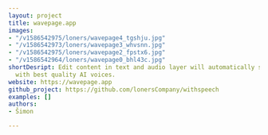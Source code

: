 ```yaml
---
layout: project
title: wavepage.app
images:
- "/v1586542975/loners/wavepage4_tgshju.jpg"
- "/v1586542973/loners/wavepage3_whvsnn.jpg"
- "/v1586542975/loners/wavepage2_fpstx6.jpg"
- "/v1586542964/loners/wavepage0_bhl43c.jpg"
shortDesript: Edit content in text and audio layer will automatically synchronize
  with best quality AI voices.
website: https://wavepage.app
github_project: https://github.com/lonersCompany/withspeech
examples: []
authors:
- Šimon

---
```

